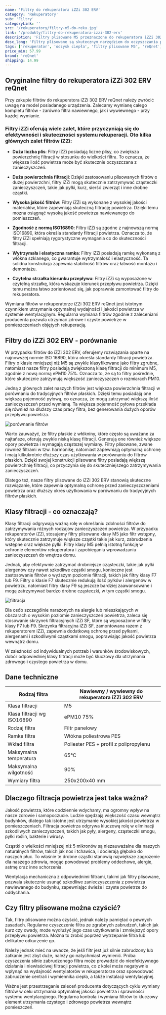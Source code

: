 ```yaml
---
name: 'Filtry do rekuperatora iZZi 302 ERV'
category: 'Rekuperatory'
sub: 'Filtry'
categoryLink: ''
src: '/rekuperatory/filtry-m5-do-reku.jpg'
link: '/produkty/filtry-do-rekuperatora-izzi-302-erv'
description: 'Filtry plisowane M5 przeznaczone do rekuperatora iZZi 302 ERV.'
desc_long: 'Filtry plisowane są skutecznym narzędziem do oczyszczania powietrza w systemach wentylacyjnych. Klasyfikowane jako M5, te filtry są w stanie zatrzymać drobne cząstki o wielkości 0,5 μm, w tym pyłki, kurz, sierść zwierząt i inne zanieczyszczenia powietrza. Odpowiednio dobrany filtr M5 pomaga poprawić jakość powietrza nawiewanego do pomieszczeń, co przekłada się na zdrowsze i bardziej komfortowe warunki życia. Do użytku w rekuperatorach iZZi 302 ERV. Cena dotyczy jednej sztuki filtra.'
tags: ['rekuperator', 'odzysk ciepła', 'filtry plisowane M5', 'reQnet']
price_min: 57.99
brand: 'reQnet'
shipping: 14.99
---
```


## Oryginalne filtry do rekuperatora iZZi 302 ERV reQnet

Przy zakupie filtrów do rekuperatora iZZi 302 ERV reQnet należy zwrócić uwagę na model posiadanego urządzenia. Zalecamy wymianę całego kompletu filtrów - zarówno filtra nawiewnego, jak i wywiewnego - przy każdej wymianie.

### Filtry iZZi oferują wiele zalet, które przyczyniają się do efektywności i skuteczności systemu rekuperacji. Oto kilka głównych zalet filtrów iZZi:

- **Duża liczba plis**: Filtry iZZi posiadają liczne plisy, co zwiększa powierzchnię filtracji w stosunku do wielkości filtra. To oznacza, że większa ilość powietrza może być skutecznie oczyszczana z zanieczyszczeń.

- **Duża powierzchnia filtracji**: Dzięki zastosowaniu plisowanych filtrów o dużej powierzchni, filtry iZZi mogą skutecznie zatrzymywać cząsteczki zanieczyszczeń, takie jak pyłki, kurz, sierść zwierząt i inne drobne cząstki.

- **Wysoka jakość filtrów**: Filtry iZZi są wykonane z wysokiej jakości materiałów, które zapewniają skuteczną filtrację powietrza. Dzięki temu można osiągnąć wysoką jakość powietrza nawiewanego do pomieszczeń.

- **Zgodność z normą ISO16890**: Filtry iZZi są zgodne z najnowszą normą ISO16890, która określa standardy filtracji powietrza. Oznacza to, że filtry iZZi spełniają rygorystyczne wymagania co do skuteczności filtracji.

- **Wytrzymała i elastyczna ramka**: Filtry iZZi posiadają ramkę wykonaną z włókna szklanego, co gwarantuje wytrzymałość i elastyczność. Ta solidna konstrukcja zapewnia stabilność filtrów oraz łatwość montażu i demontażu.

- **Czytelna strzałka kierunku przepływu**: Filtry iZZi są wyposażone w czytelną strzałkę, która wskazuje kierunek przepływu powietrza. Dzięki temu można łatwo zorientować się, jak poprawnie zamontować filtry do rekuperatora.

Wymiana filtrów w rekuperatorze iZZi 302 ERV reQnet jest istotnym czynnikiem utrzymania optymalnej wydajności i jakości powietrza w systemie wentylacyjnym. Regularna wymiana filtrów zgodnie z zaleceniami producenta pozwala utrzymać zdrowe i czyste powietrze w pomieszczeniach objętych rekuperacją.

## Filtry do iZZi 302 ERV - porównanie

W przypadku filtrów do iZZi 302 ERV, oferujemy rozwiązania oparte na najnowszej normie ISO 16890, która określa standardy filtracji powietrza. Filtry o klasie mniejszej niż M5 są zwykle klasyfikowane jako filtry zgrubne, natomiast nasze filtry posiadają zwiększoną klasę filtracji do minimum M5, zgodnie z nową normą ePM10 75%. Oznacza to, że są to filtry pośrednie, które skutecznie zatrzymują większość zanieczyszczeń o rozmiarach PM10.

Jedną z głównych zalet naszych filtrów jest większa powierzchnia filtracji w porównaniu do tradycyjnych filtrów płaskich. Dzięki temu posiadają one większą pojemność pyłową, co oznacza, że mogą zatrzymać większą ilość zanieczyszczeń przed wymianą. Ta większa pojemność pyłowa przekłada się również na dłuższy czas pracy filtra, bez generowania dużych oporów przepływu powietrza.

![porównanie filtrów](/rekuperatory/filtr_filtry_izzi_fast_300_erv_porownanie.png)

Warto zauważyć, że filtry płaskie z włókniny, które często są uważane za najtańsze, oferują zwykle niską klasę filtracji. Generują one również większe opory powietrza i wymagają częstszej wymiany. Filtry plisowane, zwane również filtrami w tzw. harmonikę, natomiast zapewniają optymalną ochronę i mają kilkukrotnie dłuższy czas użytkowania w porównaniu do filtrów płaskich. Dzięki swojej konstrukcji plisowane filtry posiadają większą powierzchnię filtracji, co przyczynia się do skuteczniejszego zatrzymywania zanieczyszczeń.

Dlatego też, nasze filtry plisowane do iZZi 302 ERV stanowią skuteczne rozwiązanie, które zapewnia optymalną ochronę przed zanieczyszczeniami powietrza oraz dłuższy okres użytkowania w porównaniu do tradycyjnych filtrów płaskich.

## Klasy filtracji - co oznaczają?

Klasy filtracji odgrywają ważną rolę w określaniu zdolności filtrów do zatrzymywania różnych rodzajów zanieczyszczeń powietrza. W przypadku rekuperatorów iZZi, stosujemy filtry plisowane klasy M5 jako filtr wstępny, który skutecznie zatrzymuje większe cząstki takie jak kurz, zabrudzenia wstępne oraz większe pyłki. Filtry klasy M5 pełnią istotną funkcję w ochronie elementów rekuperatora i zapobieganiu wprowadzaniu zanieczyszczeń do wnętrza domu.

Jednak, aby efektywnie zatrzymać drobniejsze cząsteczki, takie jak pyłki alergenów czy nawet szkodliwe cząstki smogu, konieczne jest zastosowanie filtrów o wyższym poziomie filtracji, takich jak filtry klasy F7 lub F9. Filtry o klasie F7 skutecznie redukują ilość pyłków i alergenów w powietrzu, natomiast filtry klasy F9 są jeszcze bardziej zaawansowane i mogą zatrzymywać bardzo drobne cząsteczki, w tym cząstki smogu.

![filtracja](/sf200/filtracja.jpg)

Dla osób szczególnie narażonych na alergie lub mieszkających w obszarach o wysokim poziomie zanieczyszczeń powietrza, zaleca się stosowanie skrzynek filtracyjnych iZZi SF, które są wyposażone w filtry klasy F7 lub F9. Skrzynka filtracyjna iZZi SF, zamontowana razem z rekuperatorem iZZi, zapewnia dodatkową ochronę przed pyłkami, alergenami i szkodliwymi cząstkami smogu, poprawiając jakość powietrza wewnątrz domu.

W zależności od indywidualnych potrzeb i warunków środowiskowych, dobór odpowiedniej klasy filtracji może być kluczowy dla utrzymania zdrowego i czystego powietrza w domu.

## Dane techniczne

| Rodzaj filtra               | Nawiewny / wywiewny do rekuperatora iZZi 302 ERV |
| --------------------------- | ------------------------------------------------ |
| Klasa filtracji             | M5                                               |
| Klasa filtracji wg ISO16890 | ePM10 75%                                        |
| Rodzaj filtra               | Filtr panelowy                                   |
| Ramka filtra                | Włókna poliestrowa PES                           |
| Wkład filtra                | Poliester PES + profil z polipropylenu           |
| Maksymalna temperatura      | 65°C                                             |
| Maksymalna wilgotność       | 90%                                              |
| Wymiary filtra              | 250x200x40 mm                                    |

## Dlaczego filtracja powietrza jest taka ważna?

Jakość powietrza, które codziennie wdychamy, ma ogromny wpływ na nasze zdrowie i samopoczucie. Ludzie spędzają większość czasu wewnątrz budynków, dlatego tak istotne jest utrzymanie wysokiej jakości powietrza w pomieszczeniach. Filtracja powietrza odgrywa kluczową rolę w eliminacji szkodliwych zanieczyszczeń, takich jak pyły, alergeny, cząsteczki smogu, pyłki roślin, bakterie i wirusy.

Cząstki o wielkości mniejszej niż 5 mikronów są niezauważalne dla naszych naturalnych filtrów, takich jak nos i tchawica, i docierają głęboko do naszych płuc. To właśnie te drobne cząstki stanowią największe zagrożenie dla naszego zdrowia, mogąc powodować problemy oddechowe, alergie, astmę oraz inne schorzenia.

Wentylacja mechaniczna z odpowiednimi filtrami, takimi jak filtry plisowane, pozwala skutecznie usunąć szkodliwe zanieczyszczenia z powietrza nawiewanego do budynku, zapewniając świeże i czyste powietrze do oddychania.

## Czy filtry plisowane można czyścić?

Tak, filtry plisowane można czyścić, jednak należy pamiętać o pewnych zasadach. Regularne czyszczenie filtra ze zgrubnych zabrudzeń, takich jak kurz czy owady, może wydłużyć jego czas użytkowania i zmniejszyć opory przepływu powietrza. Można to zrobić poprzez wytrzepanie filtra lub delikatne odkurzenie go.

Należy jednak mieć na uwadze, że jeśli filtr jest już silnie zabrudzony lub zatkanie jest zbyt duże, należy go natychmiast wymienić. Próba czyszczenia silnie zabrudzonego filtra może prowadzić do nieefektywnego działania i niewłaściwej filtracji powietrza, co z kolei może negatywnie wpłynąć na wydajność wentylatorów w rekuperatorze oraz spowodować zabrudzenie centrali i wymiennika ciepła, a także instalacji wentylacyjnej.

Ważne jest przestrzeganie zaleceń producenta dotyczących cyklu wymiany filtrów w celu utrzymania optymalnej jakości powietrza i sprawności systemu wentylacyjnego. Regularna kontrola i wymiana filtrów to kluczowy element utrzymania czystego i zdrowego powietrza wewnątrz pomieszczeń.
